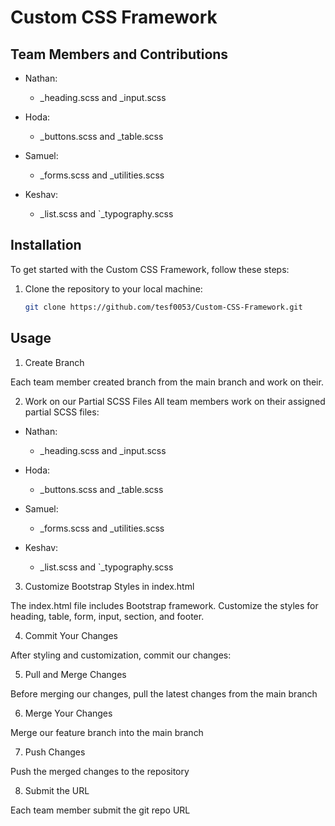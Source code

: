 # Custom CSS Framework

## Team Members and Contributions

- Nathan:
  - _heading.scss and _input.scss

- Hoda:
  - _buttons.scss and _table.scss

- Samuel:
  - _forms.scss and _utilities.scss

- Keshav:
  - _list.scss and `_typography.scss

## Installation

To get started with the Custom CSS Framework, follow these steps:

1. Clone the repository to your local machine:

   ```bash
   git clone https://github.com/tesf0053/Custom-CSS-Framework.git

## Usage
1. Create Branch

Each team member created branch from the main branch and work on their.

2. Work on our Partial SCSS Files
All team members  work on their assigned partial SCSS files:

- Nathan:
  - _heading.scss and _input.scss

- Hoda:
  - _buttons.scss and _table.scss

- Samuel:
  - _forms.scss and _utilities.scss

- Keshav:
  - _list.scss and `_typography.scss

3. Customize Bootstrap Styles in index.html

The index.html file includes Bootstrap framework. Customize the styles for heading, table, form, input, section, and footer.

4. Commit Your Changes


After styling and customization, commit our changes:


5. Pull and Merge Changes


Before merging our changes, pull the latest changes from the main branch


6. Merge Your Changes


Merge our feature branch into the main branch


7. Push Changes


Push the merged changes to the repository


8. Submit the URL


Each team member submit the git repo URL 